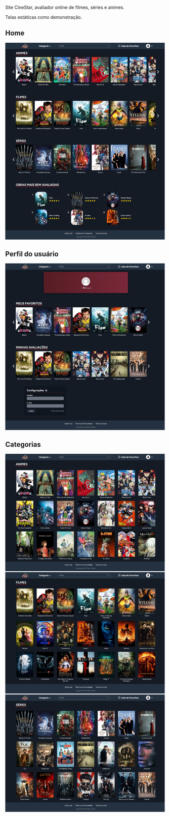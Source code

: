 Site CineStar, avaliador online de filmes, séries e animes.

Telas estáticas como demonstração.

## Home
![image](src/assets/Tela_Home.png)

## Perfil do usuário
![image](src/assets/Tela_Perfil.png)

## Categorias 
![image](src/assets/Tela_Anime.png)
![image](src/assets/Tela_Filme.png)
![image](src/assets/Tela_Serie.png)
